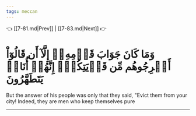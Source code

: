 ```yaml
---
tags: meccan
---
```


👈 [[7-81.md|Prev]] | [[7-83.md|Next]] 👉

# وَمَا كَانَ جَوَابَ قَوۡمِهِۦٓ إِلَّآ أَن قَالُوٓاْ أَخۡرِجُوهُم مِّن قَرۡيَتِكُمۡۖ إِنَّهُمۡ أُنَاسٞ يَتَطَهَّرُونَ

But the answer of his people was only that they said, "Evict them from your city! Indeed, they are men who keep themselves pure

---

